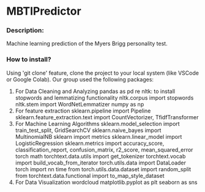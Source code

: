 # MBTIPredictor
### Description: 
Machine learning prediction of the Myers Brigg personality test.

### How to install?
Using 'git clone' feature, clone the project to your local system (like VSCode or Google Colab). 
Our group used the following packages:
1. For Data Cleaning and Analyzing
    pandas as pd
    re
    nltk: to install stopwords and lemmatizing functionality
    nltk.corpus import stopwords
    nltk.stem import WordNetLemmatizer
    numpy as np
2. For feature extraction
    sklearn.pipeline import Pipeline
    sklearn.feature_extraction.text import CountVectorizer, TfidfTransformer
3. For Machine Learning Algorithms
    sklearn.model_selection import train_test_split, GridSearchCV
    sklearn.naive_bayes import MultinomialNB
    sklearn import metrics
    sklearn.linear_model import LogisticRegression
    sklearn.metrics import accuracy_score, classification_report, confusion_matrix, r2_score, mean_squared_error
    torch
    math
    torchtext.data.utils import get_tokenizer
    torchtext.vocab import build_vocab_from_iterator
    torch.utils.data import DataLoader
    torch import nn
    time
    from torch.utils.data.dataset import random_split
    from torchtext.data.functional import to_map_style_dataset
4. For Data Visualization
    wordcloud
    matplotlib.pyplot as plt
    seaborn as sns